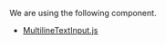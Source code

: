 We are using the following component.
- [MultilineTextInput.js](https://gist.github.com/catchin/47afe706256604959c13dc25e7bb9383)
